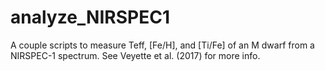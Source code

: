 # analyze_NIRSPEC1
A couple scripts to measure Teff, [Fe/H], and [Ti/Fe] of an M dwarf from a NIRSPEC-1 spectrum. See Veyette et al. (2017) for more info.
